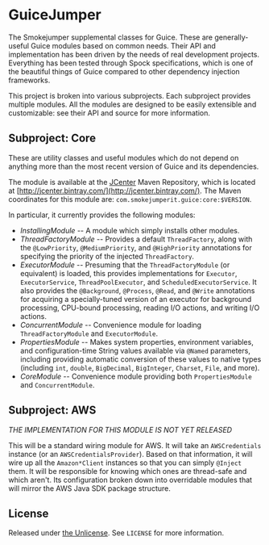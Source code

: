 GuiceJumper
===========

The Smokejumper supplemental classes for Guice. These are generally-useful Guice modules based on common needs. Their API and implementation has 
been driven by the needs of real development projects. Everything has been tested through Spock specifications, which is one of the beautiful 
things of Guice compared to other dependency injection frameworks.

This project is broken into various subprojects. Each subproject provides multiple modules. All the modules are designed to be easily extensible 
and customizable: see their API and source for more information.

Subproject: Core
------------------
These are utility classes and useful modules which do not depend on anything more than the most recent version of Guice and its dependencies.

The module is available at the [JCenter](https://bintray.com/bintray/jcenter) Maven Repository, which is located at 
[http://jcenter.bintray.com/](http://jcenter.bintray.com/). The Maven coordinates for this module are: `com.smokejumperit.guice:core:$VERSION`.

In particular, it currently provides the following modules:

* *InstallingModule* -- A module which simply installs other modules.
* *ThreadFactoryModule* -- Provides a default `ThreadFactory`, along with the `@LowPriority`, `@MediumPriority`, and `@HighPriority` annotations 
for specifying the priority of the injected `ThreadFactory`.
* *ExecutorModule* -- Presuming that the `ThreadFactoryModule` (or equivalent) is loaded, this provides implementations for `Executor`, `ExecutorService`, `ThreadPoolExecutor`, and `ScheduledExecutorService`. It also provides the `@Background`, `@Process`, `@Read`, and `@Write` annotations for acquiring a specially-tuned version of an executor for background processing, CPU-bound processing, reading I/O actions, and writing I/O actions.
* *ConcurrentModule* -- Convenience module for loading `ThreadFactoryModule` and `ExecutorModule`.
* *PropertiesModule* -- Makes system properties, environment variables, and configuration-time String values available via `@Named` parameters, including providing automatic conversion of these values to native types (including `int`, `double`, `BigDecimal`, `BigInteger`, `Charset`, `File`, and more).
* *CoreModule* -- Convenience module providing both `PropertiesModule` and `ConcurrentModule`.


Subproject: AWS
-----------------
_*THE IMPLEMENTATION FOR THIS MODULE IS NOT YET RELEASED*_

This will be a standard wiring module for AWS. It will take an `AWSCredentials` instance (or an `AWSCredentialsProvider`).
Based on that information, it will wire up all the `Amazon*Client` instances so that
you can simply `@Inject` them. It will be responsible for knowing which ones are thread-safe and which aren't. Its configuration broken down
into overridable modules that will mirror the AWS Java SDK package structure.

License
--------

Released under [the Unlicense](http://unlicense.org/). See `LICENSE` for more information.
